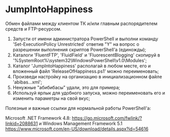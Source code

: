 # JumpIntoHappiness

Обмен файлами между клиентом ТК и/или главным распорядителем средств и FTP-ресурсом.


1)	Запусти от имени администратора PowerShell и выполни команду 'Set-ExecutionPolicy Unrestricted' ответив "Y" на вопрос о разрешении выполнения скриптов PowerShell’а (единожды);
2)	Каталоги 'FluentFTP', 'FluidField' и 'FluorescentBlogging' скопируй в '%SystemRoot%\system32\WindowsPowerShell\v1.0\Modules\';
3)	Каталог 'JumpIntoHappiness' располагай в любом месте, его и вложенный файл 'ReleaseOfHappiness.ps1' можно переименовать;
4)	Произведи настройку на организацию в инициализационном файле 'abibas...xml';
5)	Ненужные "абибибасы" удали, это для примера;
6)	Используй ярлык для удобного запуска, можно переименовать его и изменить параметры на свой вкус;

Полезные и важные ссылки для нормальной работы PowerShell'a:

Microsoft .NET Framework 4.8:
https://go.microsoft.com/fwlink/?linkid=2088631
и
Windows Management Framework 5.1 
https://www.microsoft.com/en-US/download/details.aspx?id=54616

<!---
DIPx2/DIPx2 is a ✨ special ✨ repository because its `README.md` (this file) appears on your GitHub profile.
You can click the Preview link to take a look at your changes.
--->
